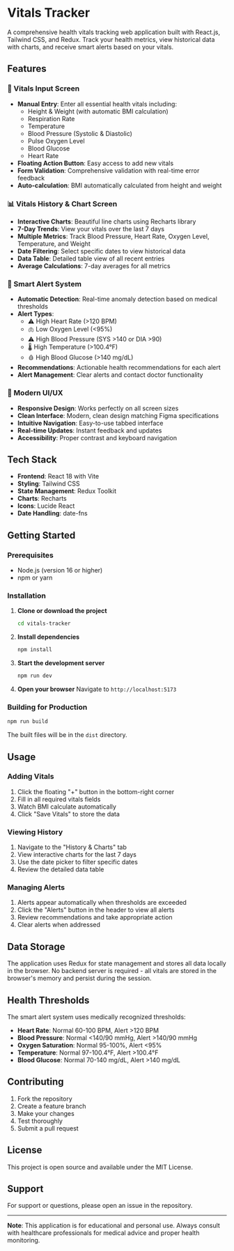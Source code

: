 # Vitals Tracker

A comprehensive health vitals tracking web application built with React.js, Tailwind CSS, and Redux. Track your health metrics, view historical data with charts, and receive smart alerts based on your vitals.

## Features

### 🏥 Vitals Input Screen
- **Manual Entry**: Enter all essential health vitals including:
  - Height & Weight (with automatic BMI calculation)
  - Respiration Rate
  - Temperature
  - Blood Pressure (Systolic & Diastolic)
  - Pulse Oxygen Level
  - Blood Glucose
  - Heart Rate
- **Floating Action Button**: Easy access to add new vitals
- **Form Validation**: Comprehensive validation with real-time error feedback
- **Auto-calculation**: BMI automatically calculated from height and weight

### 📊 Vitals History & Chart Screen
- **Interactive Charts**: Beautiful line charts using Recharts library
- **7-Day Trends**: View your vitals over the last 7 days
- **Multiple Metrics**: Track Blood Pressure, Heart Rate, Oxygen Level, Temperature, and Weight
- **Date Filtering**: Select specific dates to view historical data
- **Data Table**: Detailed table view of all recent entries
- **Average Calculations**: 7-day averages for all metrics

### 🚨 Smart Alert System
- **Automatic Detection**: Real-time anomaly detection based on medical thresholds
- **Alert Types**:
  - ⚠️ High Heart Rate (>120 BPM)
  - 🫁 Low Oxygen Level (<95%)
  - ⚠️ High Blood Pressure (SYS >140 or DIA >90)
  - 🌡️ High Temperature (>100.4°F)
  - 🩸 High Blood Glucose (>140 mg/dL)
- **Recommendations**: Actionable health recommendations for each alert
- **Alert Management**: Clear alerts and contact doctor functionality

### 🎨 Modern UI/UX
- **Responsive Design**: Works perfectly on all screen sizes
- **Clean Interface**: Modern, clean design matching Figma specifications
- **Intuitive Navigation**: Easy-to-use tabbed interface
- **Real-time Updates**: Instant feedback and updates
- **Accessibility**: Proper contrast and keyboard navigation

## Tech Stack

- **Frontend**: React 18 with Vite
- **Styling**: Tailwind CSS
- **State Management**: Redux Toolkit
- **Charts**: Recharts
- **Icons**: Lucide React
- **Date Handling**: date-fns

## Getting Started

### Prerequisites
- Node.js (version 16 or higher)
- npm or yarn

### Installation

1. **Clone or download the project**
   ```bash
   cd vitals-tracker
   ```

2. **Install dependencies**
   ```bash
   npm install
   ```

3. **Start the development server**
   ```bash
   npm run dev
   ```

4. **Open your browser**
   Navigate to `http://localhost:5173`

### Building for Production

```bash
npm run build
```

The built files will be in the `dist` directory.

## Usage

### Adding Vitals
1. Click the floating "+" button in the bottom-right corner
2. Fill in all required vitals fields
3. Watch BMI calculate automatically
4. Click "Save Vitals" to store the data

### Viewing History
1. Navigate to the "History & Charts" tab
2. View interactive charts for the last 7 days
3. Use the date picker to filter specific dates
4. Review the detailed data table

### Managing Alerts
1. Alerts appear automatically when thresholds are exceeded
2. Click the "Alerts" button in the header to view all alerts
3. Review recommendations and take appropriate action
4. Clear alerts when addressed

## Data Storage

The application uses Redux for state management and stores all data locally in the browser. No backend server is required - all vitals are stored in the browser's memory and persist during the session.

## Health Thresholds

The smart alert system uses medically recognized thresholds:

- **Heart Rate**: Normal 60-100 BPM, Alert >120 BPM
- **Blood Pressure**: Normal <140/90 mmHg, Alert >140/90 mmHg
- **Oxygen Saturation**: Normal 95-100%, Alert <95%
- **Temperature**: Normal 97-100.4°F, Alert >100.4°F
- **Blood Glucose**: Normal 70-140 mg/dL, Alert >140 mg/dL

## Contributing

1. Fork the repository
2. Create a feature branch
3. Make your changes
4. Test thoroughly
5. Submit a pull request

## License

This project is open source and available under the MIT License.

## Support

For support or questions, please open an issue in the repository.

---

**Note**: This application is for educational and personal use. Always consult with healthcare professionals for medical advice and proper health monitoring.
